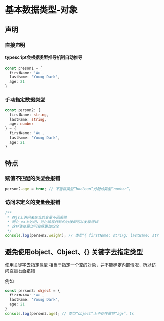 # 基本数据类型-对象

## 声明
### 直接声明
#### typescript会根据类型推导机制自动推导
```ts
const preson1 = {
  firstName: 'Wu',
  lastName: 'Young Dark',
  age: 21
}
```

### 手动指定数据类型
```ts
const person2: {
  firstName: string,
  lastName: string,
  age: number
} = {
  firstName: 'Wu',
  lastName: 'Young Dark',
  age: 21
}
```

## 特点
### 赋值不匹配的类型会报错
```ts
person2.age = true; // 不能将类型“boolean”分配给类型“number”。
```

### 访问未定义的变量会报错
```ts
/**
 * 在js上访问未定义的变量不回报错
 * 而在 ts上访问，则在编写代码的时候即可以发现错误
 * 这样使变量访问变得更加安全
 */
console.log(person2.weight); // 类型“{ firstName: string; lastName: string; age: number; }”上不存在属性“weight”。
```

## 避免使用object、Object、{} 关键字去指定类型
使用关键字去指定类型 相当于指定一个空的对象，并不能确定内部情况，所以访问变量也会报错

例如
```ts
const person3: object = {
  firstName: 'Wu',
  lastName: 'Young Dark',
  age: 21
}
console.log(person3.age); // 类型“object”上不存在属性“age”。ts
```
